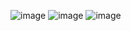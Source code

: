 ![image](https://user-images.githubusercontent.com/84402719/216640316-bcda08bc-8ffa-4296-97ec-7c3bec92ed70.png)
![image](https://user-images.githubusercontent.com/84402719/216640376-00ead34f-6a9f-4467-b1c6-57aef08f8ecb.png)
![image](https://user-images.githubusercontent.com/84402719/216640399-7a5e01ee-801b-4950-848b-533b3294bf84.png)
